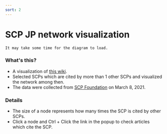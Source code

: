 ```yaml
---
sort: 2
---
```


# SCP JP network visualization

```note
It may take some time for the diagram to load.
```

<div class="flourish-embed flourish-network" data-src="visualisation/5493714"><script src="https://public.flourish.studio/resources/embed.js"></script></div>

### What's this?

-   A visualization of [this wiki](https://iwasaki501.github.io/ternbusty/).
-   Selected SCPs which are cited by more than 1 other SCPs and visualized the network among then.
-   The data were collected from [SCP Foundation](http://scp-jp.wikidot.com/) on March 8, 2021.

### Details

-   The size of a node represents how many times the SCP is cited by other SCPs.
-   Click a node and Ctrl + Click the link in the popup to check articles which cite the SCP.
